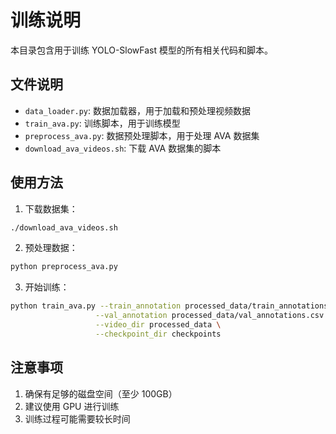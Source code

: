 # 训练说明

本目录包含用于训练 YOLO-SlowFast 模型的所有相关代码和脚本。

## 文件说明

- `data_loader.py`: 数据加载器，用于加载和预处理视频数据
- `train_ava.py`: 训练脚本，用于训练模型
- `preprocess_ava.py`: 数据预处理脚本，用于处理 AVA 数据集
- `download_ava_videos.sh`: 下载 AVA 数据集的脚本

## 使用方法

1. 下载数据集：
```bash
./download_ava_videos.sh
```

2. 预处理数据：
```bash
python preprocess_ava.py
```

3. 开始训练：
```bash
python train_ava.py --train_annotation processed_data/train_annotations.csv \
                   --val_annotation processed_data/val_annotations.csv \
                   --video_dir processed_data \
                   --checkpoint_dir checkpoints
```

## 注意事项

1. 确保有足够的磁盘空间（至少 100GB）
2. 建议使用 GPU 进行训练
3. 训练过程可能需要较长时间 
